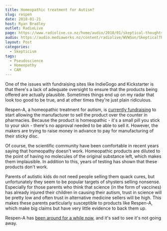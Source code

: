 ```yaml
---
title: Homeopathic treatment for Autism?
slug: respen
date: 2018-01-21
host: Ryan Bradley
outlet: RadioLive
page: https://www.radiolive.co.nz/home/audio/2018/01/skeptical-thoughts-with-mark-honeychurch.html
audio: https://audio.mediaworks.nz/content/radiolive/WVWSun/SkepticalThoughts21_01_18.mp3
layout: Post
categories:
  - Skepticism
tags:
  - Pseudoscience
  - Homeopathy
  - CAM
---
```


One of the issues with fundraising sites like IndieGogo and Kickstarter is that there's a lack of adequate oversight to ensure that the products being offered are actually plausible. Sometimes things end up on my radar that look too good to be true, and at other times they're just plain ridiculous.

<!-- more -->

Respen-A, a homeopathic treatment for autism, is [currently fundraising](https://www.indiegogo.com/projects/respen-a-homeopathic-treatment-for-autism) to start allowing the manufacturer to sell the product over the counter in pharmacies. Because the product is homeopathic - it's a small pill you stick to your skin - there's no approval needed to be able to sell it. However, the makers are trying to raise money in advance to pay for manufacturing of their sticky disc.

Of course, the scientific community have been comfortable in recent years saying that homeopathy doesn't work. Homeopathic products are diluted to the point of having no molecules of the original substance left, which makes them implausible. In addition to this, years of testing has shown that these products don't work.

Parents of autistic kids do not need people selling them quack cures, but unfortunately they seem to be popular targets of shysters selling nonsense. Especially for those parents who think that science (in the form of vaccines) has already injured their children in causing their autism, trust in science will be pretty low and often trust in alternative medicine sellers will be high. This makes these parents particularly susceptible to products like Respen-A, which make big claims but have very little evidence to back them up.

Respen-A has [been around for a while now](http://www.skepticcanary.com/2010/12/14/respen-a-a-homeopathic-treatment-for-autism-im-skeptical/), and it's sad to see it's not going away.

